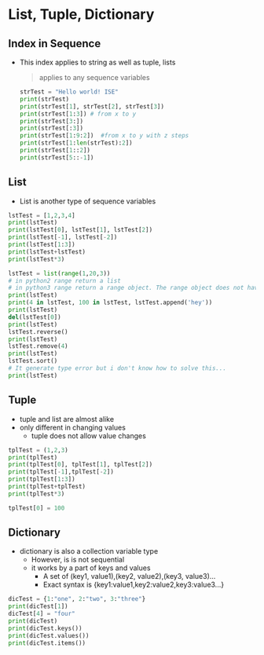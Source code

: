 # List, Tuple, Dictionary

## Index in Sequence

- This index applies to string as well as tuple, lists

  > applies to any sequence variables
  
  ```python
  strTest = "Hello world! ISE"
  print(strTest)
  print(strTest[1], strTest[2], strTest[3])
  print(strTest[1:3]) # from x to y
  print(strTest[3:])
  print(strTest[:3])
  print(strTest[1:9:2])  #from x to y with z steps
  print(strTest[1:len(strTest):2])
  print(strTest[1::2])
  print(strTest[5::-1])
  ```

## List

- List is another type of sequence variables

```python
lstTest = [1,2,3,4]
print(lstTest)
print(lstTest[0], lstTest[1], lstTest[2])
print(lstTest[-1], lstTest[-2])
print(lstTest[1:3])
print(lstTest+lstTest)
print(lstTest*3)

lstTest = list(range(1,20,3))
# in python2 range return a list
# in python3 range return a range object. The range object does not have an append method.
print(lstTest)
print(4 in lstTest, 100 in lstTest, lstTest.append('hey'))
print(lstTest)
del(lstTest[0])
print(lstTest)
lstTest.reverse()
print(lstTest)
lstTest.remove(4)
print(lstTest)
lstTest.sort()
# It generate type error but i don't know how to solve this...
print(lstTest)
```

## Tuple

- tuple and list are almost alike
- only different in changing values
  - tuple does not allow value changes

```python
tplTest = (1,2,3)
print(tplTest)
print(tplTest[0], tplTest[1], tplTest[2])
print(tplTest[-1],tplTest[-2])
print(tplTest[1:3])
print(tplTest+tplTest)
print(tplTest*3)

tplTest[0] = 100
```

## Dictionary

- dictionary is also a collection variable type
  - However, is is not sequential
  - it works by a part of keys and values
    - A set of (key1, value1),(key2, value2),(key3, value3)...
    - Exact syntax is {key1:value1,key2:value2,key3:value3...}

```python
dicTest = {1:"one", 2:"two", 3:"three"}
print(dicTest[1])
dicTest[4] = "four"
print(dicTest)
print(dicTest.keys())
print(dicTest.values())
print(dicTest.items())
```

